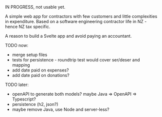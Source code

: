 IN PROGRESS, not usable yet.

A simple web app for contractors with few customers and little complexities in expenditure.
Based on a software engineering contractor life in NZ - hence NZ tax specific.

A reason to build a Svelte app and avoid paying an accountant.

TODO now:
- merge setup files
- tests for persistence - roundtrip test would cover ser/deser and mapping
- add date paid on expenses?
- add date paid on donations?

TODO later:
- openAPI to generate both models? maybe Java => OpenAPI => Typescript?
- persistence (h2, json?)
- maybe remove Java, use Node and server-less?
